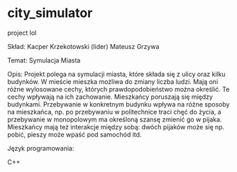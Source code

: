 # city_simulator
project lol

Skład:
Kacper Krzekotowski (lider)
Mateusz Grzywa

Temat: Symulacja Miasta

Opis: Projekt polega na symulacji miasta, które składa się z ulicy oraz kilku budynków. W mieście mieszka możliwa do zmiany liczba ludzi. Mają oni różne wylosowane cechy, których prawdopodobieństwo można określić. Te cechy wpływają na ich zachowanie. Mieszkańcy poruszają się między budynkami. Przebywanie w konkretnym budynku wpływa na różne sposoby na mieszkańca, np. po przebywaniu w politechnice traci chęć do życia, a przebywanie w monopolowym ma określoną szansę zmienić go w pijaka. Mieszkańcy mają też interakcje między sobą: dwóch pijaków może się np. pobić, pieszy może wpaść pod samochód itd.

Język programowania:

C++
